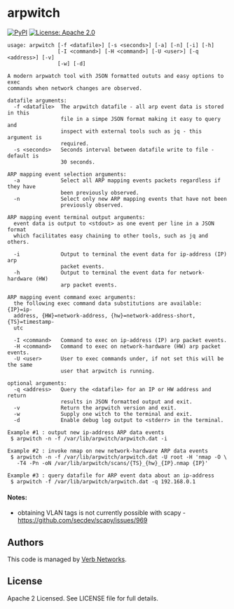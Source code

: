 # arpwitch

[![PyPI](https://img.shields.io/pypi/v/arpwitch.svg)](https://pypi.python.org/pypi/arpwitch)
[![License: Apache 2.0](https://img.shields.io/badge/license-Apache_2.0-green.svg)](LICENSE)

```text
usage: arpwitch [-f <datafile>] [-s <seconds>] [-a] [-n] [-i] [-h]
                [-I <command>] [-H <command>] [-U <user>] [-q <address>] [-v]
                [-w] [-d]

A modern arpwatch tool with JSON formatted oututs and easy options to exec
commands when network changes are observed.

datafile arguments:
  -f <datafile>  The arpwitch datafile - all arp event data is stored in this
                 file in a simpe JSON format making it easy to query and
                 inspect with external tools such as jq - this argument is
                 required.
  -s <seconds>   Seconds interval between datafile write to file - default is
                 30 seconds.

ARP mapping event selection arguments:
  -a             Select all ARP mapping events packets regardless if they have
                 been previously observed.
  -n             Select only new ARP mapping events that have not been
                 previously observed.

ARP mapping event terminal output arguments:
  event data is output to <stdout> as one event per line in a JSON format
  which facilitates easy chaining to other tools, such as jq and others.

  -i             Output to terminal the event data for ip-address (IP) arp
                 packet events.
  -h             Output to terminal the event data for network-hardware (HW)
                 arp packet events.

ARP mapping event command exec arguments:
  the following exec command data substitutions are available: {IP}=ip-
  address, {HW}=network-address, {hw}=network-address-short, {TS}=timestamp-
  utc

  -I <command>   Command to exec on ip-address (IP) arp packet events.
  -H <command>   Command to exec on network-hardware (HW) arp packet events.
  -U <user>      User to exec commands under, if not set this will be the same
                 user that arpwitch is running.

optional arguments:
  -q <address>   Query the <datafile> for an IP or HW address and return
                 results in JSON formatted output and exit.
  -v             Return the arpwitch version and exit.
  -w             Supply one witch to the terminal and exit.
  -d             Enable debug log output to <stderr> in the terminal.

Example #1 : output new ip-address ARP data events
 $ arpwitch -n -f /var/lib/arpwitch/arpwitch.dat -i

Example #2 : invoke nmap on new network-hardware ARP data events
 $ arpwitch -n -f /var/lib/arpwitch/arpwitch.dat -U root -H 'nmap -O \ 
   -T4 -Pn -oN /var/lib/arpwitch/scans/{TS}_{hw}_{IP}.nmap {IP}'

Example #3 : query datafile for ARP event data about an ip-address
 $ arpwitch -f /var/lib/arpwitch/arpwitch.dat -q 192.168.0.1
```

#### Notes:
 - obtaining VLAN tags is not currently possible with scapy - https://github.com/secdev/scapy/issues/969

## Authors
This code is managed by [Verb Networks](https://github.com/verbnetworks).

## License
Apache 2 Licensed. See LICENSE file for full details.
